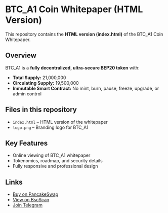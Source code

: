 # BTC_A1 Coin Whitepaper (HTML Version)

This repository contains the **HTML version (index.html)** of the BTC_A1 Coin Whitepaper.

## Overview
BTC_A1 is a **fully decentralized, ultra-secure BEP20 token** with:
- **Total Supply:** 21,000,000
- **Circulating Supply:** 19,500,000
- **Immutable Smart Contract:** No mint, burn, pause, freeze, upgrade, or admin control

## Files in this repository
- `index.html` – HTML version of the whitepaper
- `logo.png` – Branding logo for BTC_A1

## Key Features
- Online viewing of BTC_A1 whitepaper
- Tokenomics, roadmap, and security details
- Fully responsive and professional design

## Links
- [Buy on PancakeSwap](https://pancakeswap.finance/swap?inputCurrency=BNB&outputCurrency=0xde9b14f65cdc02941cb13feb3824d23e3f5a7f5e)
- [View on BscScan](https://bscscan.com/token/0xde9b14f65cdc02941cb13feb3824d23e3f5a7f5e)
- [Join Telegram](https://t.me/btc_a1_official)
